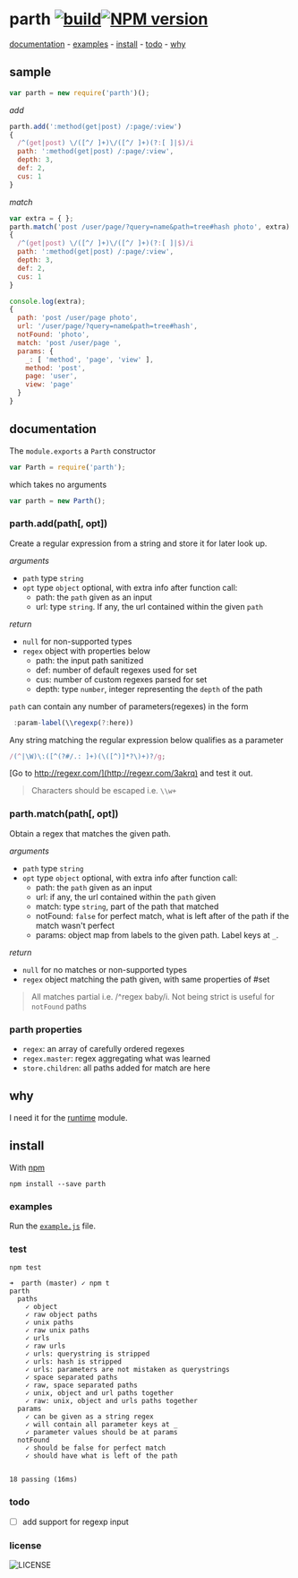 # parth [![build][badge-build]][x-travis][![NPM version][badge-version]][x-npm]

[documentation](#documentation) -
[examples](#examples) -
[install](#install) -
[todo](#todo) -
[why](#why)

## sample

```js
var parth = new require('parth')();
```

_add_

```js
parth.add(':method(get|post) /:page/:view')
{
  /^(get|post) \/([^/ ]+)\/([^/ ]+)(?:[ ]|$)/i
  path: ':method(get|post) /:page/:view',
  depth: 3,
  def: 2,
  cus: 1
}
```
_match_

```js
var extra = { };
parth.match('post /user/page/?query=name&path=tree#hash photo', extra)
{
  /^(get|post) \/([^/ ]+)\/([^/ ]+)(?:[ ]|$)/i
  path: ':method(get|post) /:page/:view',
  depth: 3,
  def: 2,
  cus: 1
}

console.log(extra);
{
  path: 'post /user/page photo',
  url: '/user/page/?query=name&path=tree#hash',
  notFound: 'photo',
  match: 'post /user/page ',
  params: {
    _: [ 'method', 'page', 'view' ],
    method: 'post',
    page: 'user',
    view: 'page'
  }
}
```

## documentation

The `module.exports` a `Parth` constructor

````js
var Parth = require('parth');
````

which takes no arguments
```js
var parth = new Parth();
```

### parth.add(path[, opt])

Create a regular expression from a string and store it for later look up.

_arguments_
- `path` type `string`
- `opt` type `object` optional, with extra info after function call:
  - path: the `path` given as an input
  - url: type `string`. If any, the url contained within the given `path`

_return_
  - `null` for non-supported types
  - `regex` object with properties below
    - path: the input path sanitized
    - def: number of default regexes used for set
    - cus: number of custom regexes parsed for set
    - depth: type `number`, integer representing the `depth` of the path

`path` can contain any number of parameters(regexes) in the form
```js
 :param-label(\\regexp(?:here))
```
Any string matching the regular expression below qualifies as a parameter

````js
/(^|\W)\:([^(?#/.: ]+)(\([^)]*?\)+)?/g;
````

[Go to http://regexr.com/](http://regexr.com/3akrq) and test it out.

> Characters should be escaped i.e. `\\w+`

### parth.match(path[, opt])

Obtain a regex that matches the given path.

_arguments_
- `path` type `string`
- `opt` type `object` optional, with extra info after function call:
  - path: the `path` given as an input
  - url: if any, the url contained within the `path` given
  - match: type `string`, part of the path that matched
  - notFound: `false` for perfect match, what is left after of the path if the match wasn't perfect
  - params: object map from labels to the given path. Label keys at `_`.

_return_
  - `null` for no matches or non-supported types
  - `regex` object matching the path given, with same properties of #set

> All matches partial i.e. /^regex baby/i.
> Not being strict is useful for `notFound` paths

### parth properties

 - `regex`: an array of carefully ordered regexes
 - `regex.master`: regex aggregating what was learned
 - `store.children`: all paths added for match are here

## why

I need it for the [runtime](https://github.com/stringparser/runtime) module.

## install

With [npm](http://npmjs.org)

    npm install --save parth

### examples

Run the [`example.js`](example.js) file.

### test

    npm test

```
➜  parth (master) ✓ npm t
parth
  paths
    ✓ object
    ✓ raw object paths
    ✓ unix paths
    ✓ raw unix paths
    ✓ urls
    ✓ raw urls
    ✓ urls: querystring is stripped
    ✓ urls: hash is stripped
    ✓ urls: parameters are not mistaken as querystrings
    ✓ space separated paths
    ✓ raw, space separated paths
    ✓ unix, object and url paths together
    ✓ raw: unix, object and urls paths together
  params
    ✓ can be given as a string regex
    ✓ will contain all parameter keys at _
    ✓ parameter values should be at params
  notFound
    ✓ should be false for perfect match
    ✓ should have what is left of the path


18 passing (16ms)
```

### todo

 - [ ] add support for regexp input

### license

![LICENSE](http://img.shields.io/npm/l/parth.svg?style=flat-square)

[x-npm]: https://npmjs.org/package/parth
[x-travis]: https://travis-ci.org/stringparser/parth/builds
[badge-build]: http://img.shields.io/travis/stringparser/parth/master.svg?style=flat-square
[badge-version]: http://img.shields.io/npm/v/parth.svg?style=flat-square
